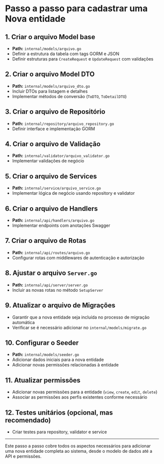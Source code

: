# Passo a passo para cadastrar uma Nova entidade

## 1. Criar o arquivo Model base
- **Path:** `internal/models/arquivo.go`
- Definir a estrutura da tabela com tags GORM e JSON
- Definir estruturas para `CreateRequest` e `UpdateRequest` com validações

## 2. Criar o arquivo Model DTO
- **Path:** `internal/models/arquivo_dto.go`
- Incluir DTOs para listagem e detalhes
- Implementar métodos de conversão (`ToDTO`, `ToDetailDTO`)

## 3. Criar o arquivo de Repositório
- **Path:** `internal/repository/arquivo_repository.go`
- Definir interface e implementação GORM

## 4. Criar o arquivo de Validação
- **Path:** `internal/validator/arquivo_validator.go`
- Implementar validações de negócio

## 5. Criar o arquivo de Services
- **Path:** `internal/service/arquivo_service.go`
- Implementar lógica de negócio usando repository e validator

## 6. Criar o arquivo de Handlers
- **Path:** `internal/api/handlers/arquivo.go`
- Implementar endpoints com anotações Swagger

## 7. Criar o arquivo de Rotas
- **Path:** `internal/api/routes/arquivo.go`
- Configurar rotas com middlewares de autenticação e autorização

## 8. Ajustar o arquivo `Server.go`
- **Path:** `internal/api/server/server.go`
- Incluir as novas rotas no método `SetupServer`

## 9. Atualizar o arquivo de Migrações
- Garantir que a nova entidade seja incluída no processo de migração automática
- Verificar se é necessário adicionar no `internal/models/migrate.go`

## 10. Configurar o Seeder
- **Path:** `internal/models/seeder.go`
- Adicionar dados iniciais para a nova entidade
- Adicionar novas permissões relacionadas à entidade

## 11. Atualizar permissões
- Adicionar novas permissões para a entidade (`view`, `create`, `edit`, `delete`)
- Associar as permissões aos perfis existentes conforme necessário

## 12. Testes unitários (opcional, mas recomendado)
- Criar testes para repository, validator e service

---

Este passo a passo cobre todos os aspectos necessários para adicionar uma nova entidade completa ao sistema, desde o modelo de dados até a API e permissões.

